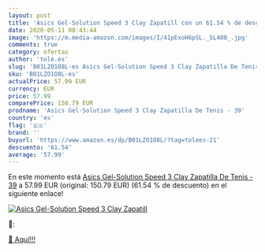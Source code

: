 ```yaml
---
layout: post
title: 'Asics Gel-Solution Speed 3 Clay Zapatill con un 61.54 % de descuento'
date: 2020-05-11 08:43:44
image: 'https://m.media-amazon.com/images/I/41pExoH6pSL._SL400_.jpg'
comments: true
category: ofertas
author: 'tole.es'
slug: 'B01LZO1O8L-es Asics Gel-Solution Speed 3 Clay Zapatilla De Tenis - 39'
sku: 'B01LZO1O8L-es'
actualPrice: 57.99 EUR
currency: EUR
price: 57.99
comparePrice: 150.79 EUR
prodname: 'Asics Gel-Solution Speed 3 Clay Zapatilla De Tenis - 39'
country: 'es'
flag: '🇪🇸'
brand: ''
buyurl: 'https://www.amazon.es/dp/B01LZO1O8L/?tag=tolees-21'
descuento: '61.54'
average: '57.99'
---
```


En este momento está [Asics Gel-Solution Speed 3 Clay Zapatilla De Tenis - 39](https://www.amazon.es/dp/B01LZO1O8L/?tag=tolees-21) a 57.99 EUR (original: 150.79 EUR) (61.54 %  de descuento) en el siguiente enlace!

[![Asics Gel-Solution Speed 3 Clay Zapatill](https://m.media-amazon.com/images/I/41pExoH6pSL._SL400_.jpg)](https://www.amazon.es/dp/B01LZO1O8L/?tag=tolees-21)

🔎:


[🛒 Aquí!!!](https://www.amazon.es/dp/B01LZO1O8L/?tag=tolees-21)
